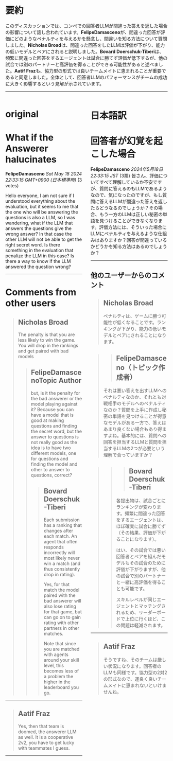 # 要約 
このディスカッションでは、コンペでの回答者LLMが間違った答えを返した場合の影響について話し合われています。**FelipeDamasceno**が、間違った回答が評価にどのようなペナルティを与えるかを懸念し、間違いを知る方法について質問しました。**Nicholas Broad**は、間違った回答をしたLLMは評価が下がり、能力の低いモデルとペアにされると説明しました。**Bovard Doerschuk-Tiberi**は、頻繁に間違った回答をするエージェントは試合に勝てず評価が低下するが、他の試合では別のパートナーと高評価を得ることができる可能性があると述べました。**Aatif Fraz**も、協力型の形式では良いチームメイトに恵まれることが重要であると同意しました。全体として、回答者LLMのパフォーマンスがチームの成功に大きく影響するという見解が示されています。

---


<style>
.column-left{
  float: left;
  width: 47.5%;
  text-align: left;
}
.column-right{
  float: right;
  width: 47.5%;
  text-align: left;
}
.column-one{
  float: left;
  width: 100%;
  text-align: left;
}
</style>


<div class="column-left">

# original

# What if the Answerer halucinates

**FelipeDamasceno** *Sat May 18 2024 22:33:15 GMT+0900 (日本標準時)* (3 votes)

Hello everyone, I am not sure if I understood everything about the evaluation, but it seems to me that the one who will be answering the questions is also a LLM, so I was wandering, what if the LLM that answers the questions give the wrong answer? In that case the other LLM will not be able to get the right secret word. Is there something in the evaluation that penalize the LLM in this case? Is there a way to know if the LLM answered the question wrong?



---

 # Comments from other users

> ## Nicholas Broad
> 
> The penalty is that you are less likely to win the game. You will drop in the rankings and get paired with bad models
> 
> 
> 
> > ## FelipeDamascenoTopic Author
> > 
> > but, is it the penalty for the bad answerer or the model playing against it? Because you can have a model that is good at making questions and finding the secret word, but the answer to questions is not really good as the idea is to have two different models, one for questions and finding the model and other to answer to questions, correct? 
> > 
> > 
> > 
> > > ## Bovard Doerschuk-Tiberi
> > > 
> > > Each submission has a ranking that changes after each match. An agent that often responds incorrectly will most likely never win a match (and thus consistently drop in rating).
> > > 
> > > Yes, for that match the model paired with the bad answerer will also lose rating for that game, but can go on to gain rating with other partners in other matches.
> > > 
> > > Note that since you are matched with agents around your skill level, this becomes less of a problem the higher in the leaderboard you go.
> > > 
> > > 
> > > 


---

> ## Aatif Fraz
> 
> Yes, then that team is doomed, the answerer LLM as well. It is a cooperative 2v2, you have to get lucky with teammates I guess. 
> 
> 
> 


---



</div>
<div class="column-right">

# 日本語訳

# 回答者が幻覚を起こした場合
**FelipeDamasceno** *2024年5月18日 22:33:15 JST* (3票)
皆さん、評価についてすべて理解しているか不安ですが、質問に答えるのもLLMであるようなので、気になったのですが、もし質問に答えるLLMが間違った答えを返したらどうなるのでしょうか？その場合、もう一方のLLMは正しい秘密の単語を見つけることができなくなります。評価方法には、そういった場合にLLMにペナルティを与えるような仕組みはありますか？回答が間違っているかどうかを知る方法はあるのでしょうか？

---
## 他のユーザーからのコメント
> ## Nicholas Broad
> 
> ペナルティは、ゲームに勝つ可能性が低くなることです。ランキングが下がり、能力の低いモデルとペアにされることになります。

> > ## FelipeDamasceno（トピック作成者）
> > 
> それは悪い答えを出すLLMへのペナルティなのか、それとも対戦相手のモデルへのペナルティなのか？質問を上手に作成し秘密の単語を見つけることが得意なモデルがある一方で、答えはあまり良くない場合もあり得ますよね。基本的には、質問への回答を担当するLLMと質問を担当するLLMの2つが必要という理解で合っていますか？

> > > ## Bovard Doerschuk-Tiberi
> > > 
> > 各提出物は、試合ごとにランキングが変わります。頻繁に間違った回答をするエージェントは、ほぼ確実に試合に勝てず（その結果、評価が下がることになります）。  
> >  
> > はい、その試合では悪い回答者とペアを組んだモデルもその試合のために評価が下がりますが、他の試合で別のパートナーと一緒に高評価を得ることも可能です。  
> >  
> > スキルレベルが同じエージェントとマッチングされるため、リーダーボードで上位に行くほど、この問題は軽減されます。

> > > > 
---
> ## Aatif Fraz
> 
> そうですね、そのチームは厳しい状況になります。回答者のLLMも同様です。協力型の2対2の形式なので、運良く良いチームメイトに恵まれないといけませんね。


</div>